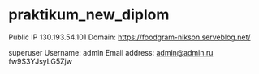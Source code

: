 # praktikum_new_diplom

Public IP 130.193.54.101
Domain: https://foodgram-nikson.serveblog.net/

superuser
Username: admin
Email address: admin@admin.ru
fw9S3YJsyLG5Zjw
